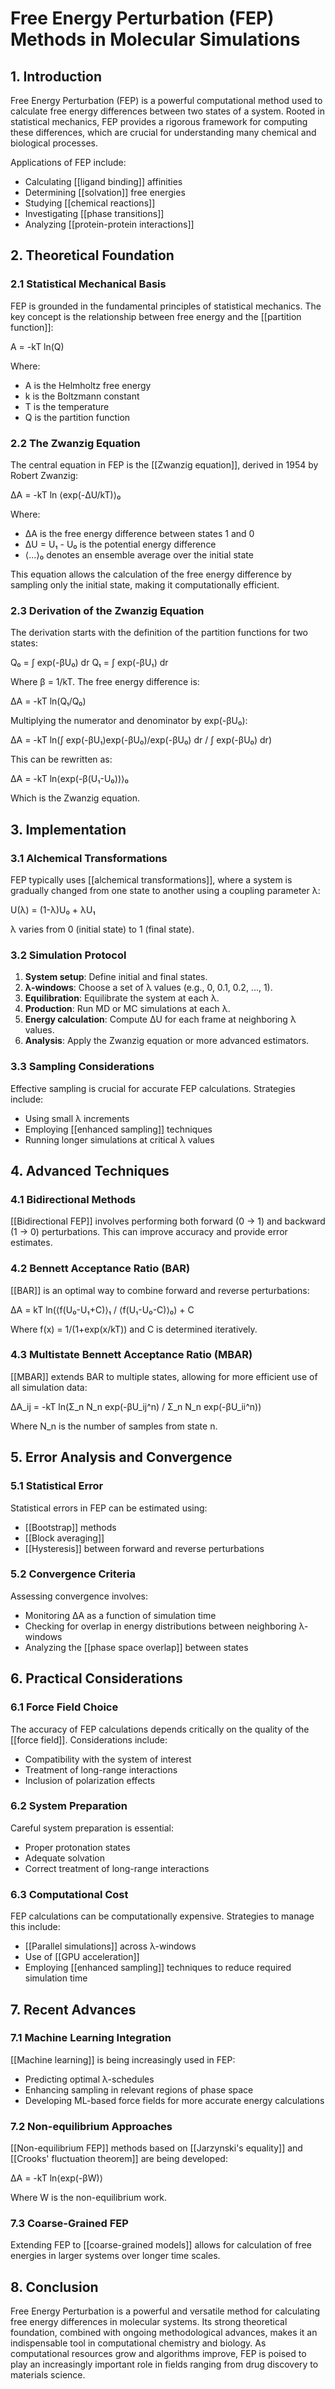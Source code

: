 # Free Energy Perturbation (FEP) Methods in Molecular Simulations

## 1. Introduction

Free Energy Perturbation (FEP) is a powerful computational method used to calculate free energy differences between two states of a system. Rooted in statistical mechanics, FEP provides a rigorous framework for computing these differences, which are crucial for understanding many chemical and biological processes.

Applications of FEP include:
- Calculating [[ligand binding]] affinities
- Determining [[solvation]] free energies
- Studying [[chemical reactions]]
- Investigating [[phase transitions]]
- Analyzing [[protein-protein interactions]]

## 2. Theoretical Foundation

### 2.1 Statistical Mechanical Basis

FEP is grounded in the fundamental principles of statistical mechanics. The key concept is the relationship between free energy and the [[partition function]]:

A = -kT ln(Q)

Where:
- A is the Helmholtz free energy
- k is the Boltzmann constant
- T is the temperature
- Q is the partition function

### 2.2 The Zwanzig Equation

The central equation in FEP is the [[Zwanzig equation]], derived in 1954 by Robert Zwanzig:

ΔA = -kT ln ⟨exp(-ΔU/kT)⟩₀

Where:
- ΔA is the free energy difference between states 1 and 0
- ΔU = U₁ - U₀ is the potential energy difference
- ⟨...⟩₀ denotes an ensemble average over the initial state

This equation allows the calculation of the free energy difference by sampling only the initial state, making it computationally efficient.

### 2.3 Derivation of the Zwanzig Equation

The derivation starts with the definition of the partition functions for two states:

Q₀ = ∫ exp(-βU₀) dr
Q₁ = ∫ exp(-βU₁) dr

Where β = 1/kT. The free energy difference is:

ΔA = -kT ln(Q₁/Q₀)

Multiplying the numerator and denominator by exp(-βU₀):

ΔA = -kT ln(∫ exp(-βU₁)exp(-βU₀)/exp(-βU₀) dr / ∫ exp(-βU₀) dr)

This can be rewritten as:

ΔA = -kT ln⟨exp(-β(U₁-U₀))⟩₀

Which is the Zwanzig equation.

## 3. Implementation

### 3.1 Alchemical Transformations

FEP typically uses [[alchemical transformations]], where a system is gradually changed from one state to another using a coupling parameter λ:

U(λ) = (1-λ)U₀ + λU₁

λ varies from 0 (initial state) to 1 (final state).

### 3.2 Simulation Protocol

1. **System setup**: Define initial and final states.
2. **λ-windows**: Choose a set of λ values (e.g., 0, 0.1, 0.2, ..., 1).
3. **Equilibration**: Equilibrate the system at each λ.
4. **Production**: Run MD or MC simulations at each λ.
5. **Energy calculation**: Compute ΔU for each frame at neighboring λ values.
6. **Analysis**: Apply the Zwanzig equation or more advanced estimators.

### 3.3 Sampling Considerations

Effective sampling is crucial for accurate FEP calculations. Strategies include:
- Using small λ increments
- Employing [[enhanced sampling]] techniques
- Running longer simulations at critical λ values

## 4. Advanced Techniques

### 4.1 Bidirectional Methods

[[Bidirectional FEP]] involves performing both forward (0 → 1) and backward (1 → 0) perturbations. This can improve accuracy and provide error estimates.

### 4.2 Bennett Acceptance Ratio (BAR)

[[BAR]] is an optimal way to combine forward and reverse perturbations:

ΔA = kT ln(⟨f(U₀-U₁+C)⟩₁ / ⟨f(U₁-U₀-C)⟩₀) + C

Where f(x) = 1/(1+exp(x/kT)) and C is determined iteratively.

### 4.3 Multistate Bennett Acceptance Ratio (MBAR)

[[MBAR]] extends BAR to multiple states, allowing for more efficient use of all simulation data:

ΔA_ij = -kT ln(Σ_n N_n exp(-βU_ij^n) / Σ_n N_n exp(-βU_ii^n))

Where N_n is the number of samples from state n.

## 5. Error Analysis and Convergence

### 5.1 Statistical Error

Statistical errors in FEP can be estimated using:
- [[Bootstrap]] methods
- [[Block averaging]]
- [[Hysteresis]] between forward and reverse perturbations

### 5.2 Convergence Criteria

Assessing convergence involves:
- Monitoring ΔA as a function of simulation time
- Checking for overlap in energy distributions between neighboring λ-windows
- Analyzing the [[phase space overlap]] between states

## 6. Practical Considerations

### 6.1 Force Field Choice

The accuracy of FEP calculations depends critically on the quality of the [[force field]]. Considerations include:
- Compatibility with the system of interest
- Treatment of long-range interactions
- Inclusion of polarization effects

### 6.2 System Preparation

Careful system preparation is essential:
- Proper protonation states
- Adequate solvation
- Correct treatment of long-range interactions

### 6.3 Computational Cost

FEP calculations can be computationally expensive. Strategies to manage this include:
- [[Parallel simulations]] across λ-windows
- Use of [[GPU acceleration]]
- Employing [[enhanced sampling]] techniques to reduce required simulation time

## 7. Recent Advances

### 7.1 Machine Learning Integration

[[Machine learning]] is being increasingly used in FEP:
- Predicting optimal λ-schedules
- Enhancing sampling in relevant regions of phase space
- Developing ML-based force fields for more accurate energy calculations

### 7.2 Non-equilibrium Approaches

[[Non-equilibrium FEP]] methods based on [[Jarzynski's equality]] and [[Crooks' fluctuation theorem]] are being developed:

ΔA = -kT ln⟨exp(-βW)⟩

Where W is the non-equilibrium work.

### 7.3 Coarse-Grained FEP

Extending FEP to [[coarse-grained models]] allows for calculation of free energies in larger systems over longer time scales.

## 8. Conclusion

Free Energy Perturbation is a powerful and versatile method for calculating free energy differences in molecular systems. Its strong theoretical foundation, combined with ongoing methodological advances, makes it an indispensable tool in computational chemistry and biology. As computational resources grow and algorithms improve, FEP is poised to play an increasingly important role in fields ranging from drug discovery to materials science.